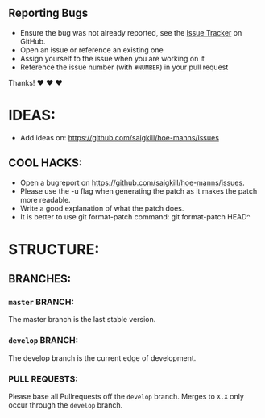 ## Reporting Bugs

* Ensure the bug was not already reported, see the
  [Issue Tracker](https://github.com/saigkill/hoe-manns/issues) on GitHub.
* Open an issue or reference an existing one
* Assign yourself to the issue when you are working on it
* Reference the issue number (with `#NUMBER`) in your pull request

Thanks! :heart: :heart: :heart:

# IDEAS:

* Add ideas on: https://github.com/saigkill/hoe-manns/issues

## COOL HACKS:

* Open a bugreport on https://github.com/saigkill/hoe-manns/issues.
* Please use the -u flag when generating the patch as it makes the patch
  more readable.
* Write a good explanation of what the patch does.
* It is better to use git format-patch command: git format-patch HEAD^

# STRUCTURE:

## BRANCHES:

### `master` BRANCH:
The master branch is the last stable version.

### `develop` BRANCH:
The develop branch is the current edge of development.

### PULL REQUESTS:
Please base all Pullrequests off the `develop` branch. Merges to
`X.X` only occur through the `develop` branch.